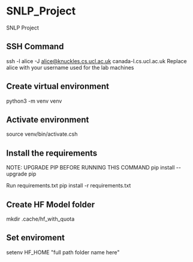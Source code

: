 # SNLP_Project
SNLP Project

## SSH Command
ssh -l alice -J alice@knuckles.cs.ucl.ac.uk canada-l.cs.ucl.ac.uk
Replace alice with your username used for the lab machines

## Create virtual environment
python3 -m venv venv

## Activate environment
source venv/bin/activate.csh

## Install the requirements
NOTE: UPGRADE PIP BEFORE RUNNING THIS COMMAND
pip install --upgrade pip

Run requirements.txt
pip install -r requirements.txt

## Create HF Model folder
mkdir .cache/hf_with_quota

## Set enviroment
setenv HF_HOME "full path folder name here"